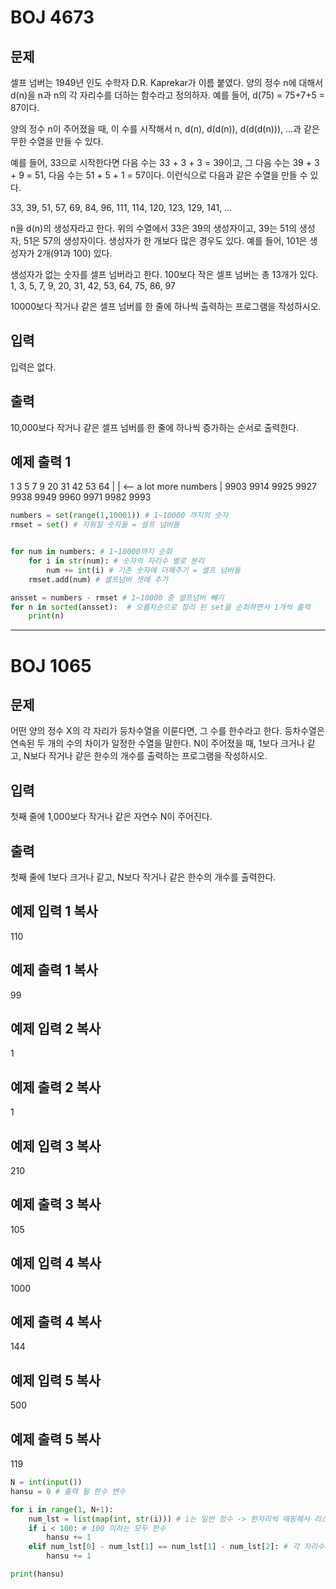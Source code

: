 # BOJ 4673

## 문제

셀프 넘버는 1949년 인도 수학자 D.R. Kaprekar가 이름 붙였다. 양의 정수 n에 대해서 d(n)을 n과 n의 각 자리수를 더하는 함수라고 정의하자. 예를 들어, d(75) = 75+7+5 = 87이다.

양의 정수 n이 주어졌을 때, 이 수를 시작해서 n, d(n), d(d(n)), d(d(d(n))), ...과 같은 무한 수열을 만들 수 있다. 

예를 들어, 33으로 시작한다면 다음 수는 33 + 3 + 3 = 39이고, 그 다음 수는 39 + 3 + 9 = 51, 다음 수는 51 + 5 + 1 = 57이다. 이런식으로 다음과 같은 수열을 만들 수 있다.

33, 39, 51, 57, 69, 84, 96, 111, 114, 120, 123, 129, 141, ...

n을 d(n)의 생성자라고 한다. 위의 수열에서 33은 39의 생성자이고, 39는 51의 생성자, 51은 57의 생성자이다. 생성자가 한 개보다 많은 경우도 있다. 예를 들어, 101은 생성자가 2개(91과 100) 있다. 

생성자가 없는 숫자를 셀프 넘버라고 한다. 100보다 작은 셀프 넘버는 총 13개가 있다. 1, 3, 5, 7, 9, 20, 31, 42, 53, 64, 75, 86, 97

10000보다 작거나 같은 셀프 넘버를 한 줄에 하나씩 출력하는 프로그램을 작성하시오.

## 입력

입력은 없다.

## 출력

10,000보다 작거나 같은 셀프 넘버를 한 줄에 하나씩 증가하는 순서로 출력한다.

## 예제 출력 1

1
3
5
7
9
20
31
42
53
64
 |
 |       <-- a lot more numbers
 |
9903
9914
9925
9927
9938
9949
9960
9971
9982
9993

```python
numbers = set(range(1,10001)) # 1~10000 까지의 숫자
rmset = set() # 지워질 숫자들 = 셀프 넘버들


for num in numbers: # 1~10000까지 순회
    for i in str(num): # 숫자의 자리수 별로 분리
        num += int(i) # 기존 숫자에 더해주기 = 셀프 넘버들
    rmset.add(num) # 셀프넘버 셋에 추가

ansset = numbers - rmset # 1~10000 중 셀프넘버 빼기
for n in sorted(ansset):  # 오름차순으로 정리 된 set을 순회하면서 1개씩 출력
    print(n)

```

---

# BOJ 1065

## 문제

어떤 양의 정수 X의 각 자리가 등차수열을 이룬다면, 그 수를 한수라고 한다. 등차수열은 연속된 두 개의 수의 차이가 일정한 수열을 말한다. N이 주어졌을 때, 1보다 크거나 같고, N보다 작거나 같은 한수의 개수를 출력하는 프로그램을 작성하시오. 

## 입력

첫째 줄에 1,000보다 작거나 같은 자연수 N이 주어진다.

## 출력

첫째 줄에 1보다 크거나 같고, N보다 작거나 같은 한수의 개수를 출력한다.

## 예제 입력 1 복사

110

## 예제 출력 1 복사

99

## 예제 입력 2 복사

1

## 예제 출력 2 복사

1

## 예제 입력 3 복사

210

## 예제 출력 3 복사

105

## 예제 입력 4 복사

1000

## 예제 출력 4 복사

144

## 예제 입력 5 복사

500

## 예제 출력 5 복사

119

```python
N = int(input())
hansu = 0 # 출력 될 한수 변수 

for i in range(1, N+1):
    num_lst = list(map(int, str(i))) # i는 일반 정수 -> 한자리씩 매핑해서 리스트
    if i < 100: # 100 이하는 모두 한수
        hansu += 1 
    elif num_lst[0] - num_lst[1] == num_lst[1] - num_lst[2]: # 각 자리수끼리 등차수열
        hansu += 1

print(hansu)


```
